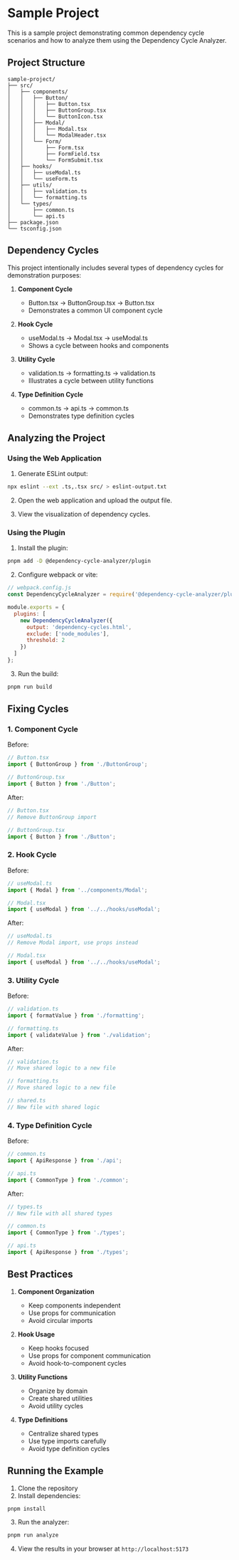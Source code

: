 # Sample Project

This is a sample project demonstrating common dependency cycle scenarios and how to analyze them using the Dependency Cycle Analyzer.

## Project Structure

```
sample-project/
├── src/
│   ├── components/
│   │   ├── Button/
│   │   │   ├── Button.tsx
│   │   │   ├── ButtonGroup.tsx
│   │   │   └── ButtonIcon.tsx
│   │   ├── Modal/
│   │   │   ├── Modal.tsx
│   │   │   └── ModalHeader.tsx
│   │   └── Form/
│   │       ├── Form.tsx
│   │       ├── FormField.tsx
│   │       └── FormSubmit.tsx
│   ├── hooks/
│   │   ├── useModal.ts
│   │   └── useForm.ts
│   ├── utils/
│   │   ├── validation.ts
│   │   └── formatting.ts
│   └── types/
│       ├── common.ts
│       └── api.ts
├── package.json
└── tsconfig.json
```

## Dependency Cycles

This project intentionally includes several types of dependency cycles for demonstration purposes:

1. **Component Cycle**
   - Button.tsx → ButtonGroup.tsx → Button.tsx
   - Demonstrates a common UI component cycle

2. **Hook Cycle**
   - useModal.ts → Modal.tsx → useModal.ts
   - Shows a cycle between hooks and components

3. **Utility Cycle**
   - validation.ts → formatting.ts → validation.ts
   - Illustrates a cycle between utility functions

4. **Type Definition Cycle**
   - common.ts → api.ts → common.ts
   - Demonstrates type definition cycles

## Analyzing the Project

### Using the Web Application

1. Generate ESLint output:
```bash
npx eslint --ext .ts,.tsx src/ > eslint-output.txt
```

2. Open the web application and upload the output file.

3. View the visualization of dependency cycles.

### Using the Plugin

1. Install the plugin:
```bash
pnpm add -D @dependency-cycle-analyzer/plugin
```

2. Configure webpack or vite:
```javascript
// webpack.config.js
const DependencyCycleAnalyzer = require('@dependency-cycle-analyzer/plugin');

module.exports = {
  plugins: [
    new DependencyCycleAnalyzer({
      output: 'dependency-cycles.html',
      exclude: ['node_modules'],
      threshold: 2
    })
  ]
};
```

3. Run the build:
```bash
pnpm run build
```

## Fixing Cycles

### 1. Component Cycle
Before:
```typescript
// Button.tsx
import { ButtonGroup } from './ButtonGroup';

// ButtonGroup.tsx
import { Button } from './Button';
```

After:
```typescript
// Button.tsx
// Remove ButtonGroup import

// ButtonGroup.tsx
import { Button } from './Button';
```

### 2. Hook Cycle
Before:
```typescript
// useModal.ts
import { Modal } from '../components/Modal';

// Modal.tsx
import { useModal } from '../../hooks/useModal';
```

After:
```typescript
// useModal.ts
// Remove Modal import, use props instead

// Modal.tsx
import { useModal } from '../../hooks/useModal';
```

### 3. Utility Cycle
Before:
```typescript
// validation.ts
import { formatValue } from './formatting';

// formatting.ts
import { validateValue } from './validation';
```

After:
```typescript
// validation.ts
// Move shared logic to a new file

// formatting.ts
// Move shared logic to a new file

// shared.ts
// New file with shared logic
```

### 4. Type Definition Cycle
Before:
```typescript
// common.ts
import { ApiResponse } from './api';

// api.ts
import { CommonType } from './common';
```

After:
```typescript
// types.ts
// New file with all shared types

// common.ts
import { CommonType } from './types';

// api.ts
import { ApiResponse } from './types';
```

## Best Practices

1. **Component Organization**
   - Keep components independent
   - Use props for communication
   - Avoid circular imports

2. **Hook Usage**
   - Keep hooks focused
   - Use props for component communication
   - Avoid hook-to-component cycles

3. **Utility Functions**
   - Organize by domain
   - Create shared utilities
   - Avoid utility cycles

4. **Type Definitions**
   - Centralize shared types
   - Use type imports carefully
   - Avoid type definition cycles

## Running the Example

1. Clone the repository
2. Install dependencies:
```bash
pnpm install
```

3. Run the analyzer:
```bash
pnpm run analyze
```

4. View the results in your browser at `http://localhost:5173` 
